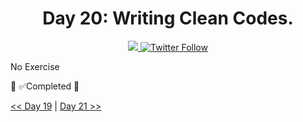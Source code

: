 <div align="center">
  <h1> Day 20: Writing Clean Codes.</h1>
  <a class="header-badge" target="_blank" href="https://www.linkedin.com/in/manthan-ankolekar-597b07a8/">
  <img src="https://img.shields.io/badge/style--5eba00.svg?label=LinkedIn&logo=linkedin&style=social">
  </a>
  <a class="header-badge" target="_blank" href="https://twitter.com/manthan_ank">
  <img alt="Twitter Follow" src="https://img.shields.io/twitter/follow/manthan_ank?style=social">
  </a>
</div>

No Exercise

🎉 ✅Completed 🎉

[<< Day 19](/Day19/index.md) | [Day 21 >>](/Day21/index.md)
